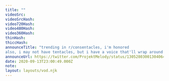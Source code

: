```yaml
---
title: ""
videoSrc: 
videoSrcHash: 
video720Hash: 
video480Hash: 
video360Hash: 
thinHash: 
thiccHash: 
announceTitle: "trending in r/consentacles, i'm honored 
also, i may not have tentacles, but i have a voice that'll wrap around you and violently penetrate your......heart?  but ya, AMSR should be working better today <3 "
announceUrl: https://twitter.com/ProjektMelody/status/1305280300130406402
date: 2020-09-13T23:00:49.000Z
note: 
layout: layouts/vod.njk
---
```

